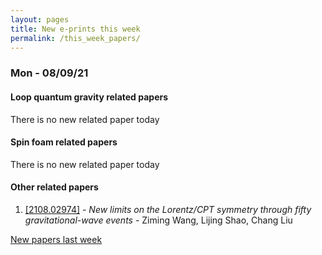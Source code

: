 ```yaml
---
layout: pages
title: New e-prints this week
permalink: /this_week_papers/
---
```




### Mon - 08/09/21

#### Loop quantum gravity related papers

There is no new related paper today 

#### Spin foam related papers

There is no new related paper today 



#### Other related papers

1. [[2108.02974]](https://arxiv.org/abs/2108.02974) - *New limits on the Lorentz/CPT symmetry through fifty gravitational-wave  events* - Ziming Wang, Lijing Shao, Chang Liu






[New papers last week]({{site.url}}/archived/weekly/pre-print/2021/08/09/archived_weekly_papers.html)